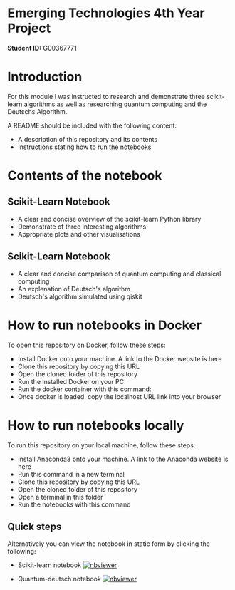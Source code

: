 # Emerging Technologies 4th Year Project

**Student ID:** G00367771

# Introduction
For this module I was instructed to research and demonstrate three scikit-learn algorithms as well as researching quantum computing and the Deutschs Algorithm.

A README should be included with the following content:
* A description of this repository and its contents
* Instructions stating how to run the notebooks


# Contents of the notebook
## Scikit-Learn Notebook
* A clear and concise overview of the scikit-learn Python library
* Demonstrate of three interesting algorithms
* Appropriate plots and other visualisations

## Scikit-Learn Notebook
* A clear and concise comparison of quantum computing and classical computing
* An explenation of Deutsch's algorithm
* Deutsch's algorithm simulated using qiskit

# How to run notebooks in Docker
To open this repository on Docker, follow these steps:
* Install Docker onto your machine. A link to the Docker website is here
* Clone this repository by copying this URL
* Open the cloned folder of this repository
* Run the installed Docker on your PC
* Run the docker container with this command:
* Once docker is loaded, copy the localhost URL link into your browser 

# How to run notebooks locally
To run this repository on your local machine, follow these steps:
* Install Anaconda3 onto your machine. A link to the Anaconda website is here
* Run this command in a new terminal
* Clone this repository by copying this URL
* Open the cloned folder of this repository
* Open a terminal in this folder
* Run the notebooks with this command

## Quick steps
Alternatively you can view the notebook in static form by clicking the following:

* Scikit-learn notebook
[![nbviewer](https://raw.githubusercontent.com/jupyter/design/master/logos/Badges/nbviewer_badge.svg)](https://nbviewer.org/github/johngroves1/Emerging-Technologies-Project/blob/main/scikit-learn.ipynb)

* Quantum-deutsch notebook
[![nbviewer](https://raw.githubusercontent.com/jupyter/design/master/logos/Badges/nbviewer_badge.svg)](https://nbviewer.org/github/johngroves1/Emerging-Technologies-Project/blob/main/quantum-deutsch.ipynb)


